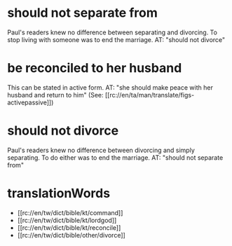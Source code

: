 # should not separate from

Paul's readers knew no difference between separating and divorcing. To stop living with someone was to end the marriage. AT: "should not divorce"

# be reconciled to her husband

This can be stated in active form. AT: "she should make peace with her husband and return to him" (See: [[rc://en/ta/man/translate/figs-activepassive]])

# should not divorce

Paul's readers knew no difference between divorcing and simply separating. To do either was to end the marriage. AT: "should not separate from"

# translationWords

* [[rc://en/tw/dict/bible/kt/command]]
* [[rc://en/tw/dict/bible/kt/lordgod]]
* [[rc://en/tw/dict/bible/kt/reconcile]]
* [[rc://en/tw/dict/bible/other/divorce]]